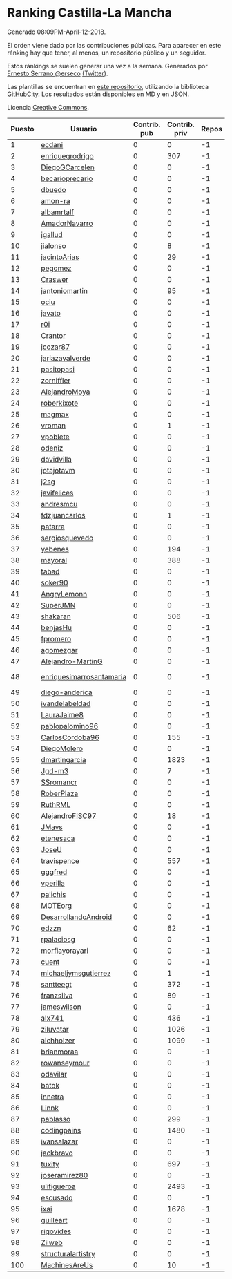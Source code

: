 # Ranking Castilla-La Mancha

Generado 08:09PM-April-12-2018.

El orden viene dado por las contribuciones públicas. Para aparecer en este ránking hay que tener, al menos, un repositorio público y un seguidor.

Estos ránkings se suelen generar una vez a la semana. Generados por [Ernesto Serrano @erseco](https://github.com/erseco/) [(Twitter)](https://twitter.com/erseco).

Las plantillas se encuentran en [este repositorio](https://github.com/iblancasa/GH-Spanish-Ranking), utilizando la biblioteca [GitHubCity](https://github.com/iblancasa/GitHubCity). Los resultados están disponibles en MD y en JSON.

Licencia [Creative Commons](https://creativecommons.org/licenses/by/4.0/).

| Puesto   |  Usuario  | Contrib. pub | Contrib. priv |Repos| Followers | Desde |  Avatar  |
|----------|-----------|--------------|---------------|-----|-----------|-------|----------|
|1|[ecdani](https://github.com/ecdani)|0|0|-1|-1||![ecdani]()|
|2|[enriquegrodrigo](https://github.com/enriquegrodrigo)|0|307|-1|-1||![enriquegrodrigo]()|
|3|[DiegoGCarcelen](https://github.com/DiegoGCarcelen)|0|0|-1|-1||![DiegoGCarcelen]()|
|4|[becarioprecario](https://github.com/becarioprecario)|0|0|-1|-1||![becarioprecario]()|
|5|[dbuedo](https://github.com/dbuedo)|0|0|-1|-1||![dbuedo]()|
|6|[amon-ra](https://github.com/amon-ra)|0|0|-1|-1||![amon-ra]()|
|7|[albamrtalf](https://github.com/albamrtalf)|0|0|-1|-1||![albamrtalf]()|
|8|[AmadorNavarro](https://github.com/AmadorNavarro)|0|0|-1|-1||![AmadorNavarro]()|
|9|[jgallud](https://github.com/jgallud)|0|0|-1|-1||![jgallud]()|
|10|[jialonso](https://github.com/jialonso)|0|8|-1|-1||![jialonso]()|
|11|[jacintoArias](https://github.com/jacintoArias)|0|29|-1|-1||![jacintoArias]()|
|12|[pegomez](https://github.com/pegomez)|0|0|-1|-1||![pegomez]()|
|13|[Craswer](https://github.com/Craswer)|0|0|-1|-1||![Craswer]()|
|14|[jantoniomartin](https://github.com/jantoniomartin)|0|95|-1|-1||![jantoniomartin]()|
|15|[ociu](https://github.com/ociu)|0|0|-1|-1||![ociu]()|
|16|[javato](https://github.com/javato)|0|0|-1|-1||![javato]()|
|17|[r0i](https://github.com/r0i)|0|0|-1|-1||![r0i]()|
|18|[Crantor](https://github.com/Crantor)|0|0|-1|-1||![Crantor]()|
|19|[jcozar87](https://github.com/jcozar87)|0|0|-1|-1||![jcozar87]()|
|20|[jariazavalverde](https://github.com/jariazavalverde)|0|0|-1|-1||![jariazavalverde]()|
|21|[pasitopasi](https://github.com/pasitopasi)|0|0|-1|-1||![pasitopasi]()|
|22|[zorniffler](https://github.com/zorniffler)|0|0|-1|-1||![zorniffler]()|
|23|[AlejandroMoya](https://github.com/AlejandroMoya)|0|0|-1|-1||![AlejandroMoya]()|
|24|[roberkixote](https://github.com/roberkixote)|0|0|-1|-1||![roberkixote]()|
|25|[magmax](https://github.com/magmax)|0|0|-1|-1||![magmax]()|
|26|[vroman](https://github.com/vroman)|0|1|-1|-1||![vroman]()|
|27|[vpoblete](https://github.com/vpoblete)|0|0|-1|-1||![vpoblete]()|
|28|[odeniz](https://github.com/odeniz)|0|0|-1|-1||![odeniz]()|
|29|[davidvilla](https://github.com/davidvilla)|0|0|-1|-1||![davidvilla]()|
|30|[jotajotavm](https://github.com/jotajotavm)|0|0|-1|-1||![jotajotavm]()|
|31|[j2sg](https://github.com/j2sg)|0|0|-1|-1||![j2sg]()|
|32|[javifelices](https://github.com/javifelices)|0|0|-1|-1||![javifelices]()|
|33|[andresmcu](https://github.com/andresmcu)|0|0|-1|-1||![andresmcu]()|
|34|[fdzjuancarlos](https://github.com/fdzjuancarlos)|0|1|-1|-1||![fdzjuancarlos]()|
|35|[patarra](https://github.com/patarra)|0|0|-1|-1||![patarra]()|
|36|[sergiosquevedo](https://github.com/sergiosquevedo)|0|0|-1|-1||![sergiosquevedo]()|
|37|[yebenes](https://github.com/yebenes)|0|194|-1|-1||![yebenes]()|
|38|[mayoral](https://github.com/mayoral)|0|388|-1|-1||![mayoral]()|
|39|[tabad](https://github.com/tabad)|0|0|-1|-1||![tabad]()|
|40|[soker90](https://github.com/soker90)|0|0|-1|-1||![soker90]()|
|41|[AngryLemonn](https://github.com/AngryLemonn)|0|0|-1|-1||![AngryLemonn]()|
|42|[SuperJMN](https://github.com/SuperJMN)|0|0|-1|-1||![SuperJMN]()|
|43|[shakaran](https://github.com/shakaran)|0|506|-1|-1||![shakaran]()|
|44|[benjasHu](https://github.com/benjasHu)|0|0|-1|-1||![benjasHu]()|
|45|[fpromero](https://github.com/fpromero)|0|0|-1|-1||![fpromero]()|
|46|[agomezgar](https://github.com/agomezgar)|0|0|-1|-1||![agomezgar]()|
|47|[Alejandro-MartinG](https://github.com/Alejandro-MartinG)|0|0|-1|-1||![Alejandro-MartinG]()|
|48|[enriquesimarrosantamaria](https://github.com/enriquesimarrosantamaria)|0|0|-1|-1||![enriquesimarrosantamaria]()|
|49|[diego-anderica](https://github.com/diego-anderica)|0|0|-1|-1||![diego-anderica]()|
|50|[ivandelabeldad](https://github.com/ivandelabeldad)|0|0|-1|-1||![ivandelabeldad]()|
|51|[LauraJaime8](https://github.com/LauraJaime8)|0|0|-1|-1||![LauraJaime8]()|
|52|[pablopalomino96](https://github.com/pablopalomino96)|0|0|-1|-1||![pablopalomino96]()|
|53|[CarlosCordoba96](https://github.com/CarlosCordoba96)|0|155|-1|-1||![CarlosCordoba96]()|
|54|[DiegoMolero](https://github.com/DiegoMolero)|0|0|-1|-1||![DiegoMolero]()|
|55|[dmartingarcia](https://github.com/dmartingarcia)|0|1823|-1|-1||![dmartingarcia]()|
|56|[Jgd-m3](https://github.com/Jgd-m3)|0|7|-1|-1||![Jgd-m3]()|
|57|[SSromancr](https://github.com/SSromancr)|0|0|-1|-1||![SSromancr]()|
|58|[RoberPlaza](https://github.com/RoberPlaza)|0|0|-1|-1||![RoberPlaza]()|
|59|[RuthRML](https://github.com/RuthRML)|0|0|-1|-1||![RuthRML]()|
|60|[AlejandroFISC97](https://github.com/AlejandroFISC97)|0|18|-1|-1||![AlejandroFISC97]()|
|61|[JMavs](https://github.com/JMavs)|0|0|-1|-1||![JMavs]()|
|62|[etenesaca](https://github.com/etenesaca)|0|0|-1|-1||![etenesaca]()|
|63|[JoseU](https://github.com/JoseU)|0|0|-1|-1||![JoseU]()|
|64|[travispence](https://github.com/travispence)|0|557|-1|-1||![travispence]()|
|65|[gggfred](https://github.com/gggfred)|0|0|-1|-1||![gggfred]()|
|66|[vperilla](https://github.com/vperilla)|0|0|-1|-1||![vperilla]()|
|67|[palichis](https://github.com/palichis)|0|0|-1|-1||![palichis]()|
|68|[MOTEorg](https://github.com/MOTEorg)|0|0|-1|-1||![MOTEorg]()|
|69|[DesarrollandoAndroid](https://github.com/DesarrollandoAndroid)|0|0|-1|-1||![DesarrollandoAndroid]()|
|70|[edzzn](https://github.com/edzzn)|0|62|-1|-1||![edzzn]()|
|71|[rpalaciosg](https://github.com/rpalaciosg)|0|0|-1|-1||![rpalaciosg]()|
|72|[morfiayorayari](https://github.com/morfiayorayari)|0|0|-1|-1||![morfiayorayari]()|
|73|[cuent](https://github.com/cuent)|0|0|-1|-1||![cuent]()|
|74|[michaeljymsgutierrez](https://github.com/michaeljymsgutierrez)|0|1|-1|-1||![michaeljymsgutierrez]()|
|75|[santteegt](https://github.com/santteegt)|0|372|-1|-1||![santteegt]()|
|76|[franzsilva](https://github.com/franzsilva)|0|89|-1|-1||![franzsilva]()|
|77|[jameswilson](https://github.com/jameswilson)|0|0|-1|-1||![jameswilson]()|
|78|[alx741](https://github.com/alx741)|0|436|-1|-1||![alx741]()|
|79|[ziluvatar](https://github.com/ziluvatar)|0|1026|-1|-1||![ziluvatar]()|
|80|[aichholzer](https://github.com/aichholzer)|0|1099|-1|-1||![aichholzer]()|
|81|[brianmoraa](https://github.com/brianmoraa)|0|0|-1|-1||![brianmoraa]()|
|82|[rowanseymour](https://github.com/rowanseymour)|0|0|-1|-1||![rowanseymour]()|
|83|[odavilar](https://github.com/odavilar)|0|0|-1|-1||![odavilar]()|
|84|[batok](https://github.com/batok)|0|0|-1|-1||![batok]()|
|85|[innetra](https://github.com/innetra)|0|0|-1|-1||![innetra]()|
|86|[Linnk](https://github.com/Linnk)|0|0|-1|-1||![Linnk]()|
|87|[pablasso](https://github.com/pablasso)|0|299|-1|-1||![pablasso]()|
|88|[codingpains](https://github.com/codingpains)|0|1480|-1|-1||![codingpains]()|
|89|[ivansalazar](https://github.com/ivansalazar)|0|0|-1|-1||![ivansalazar]()|
|90|[jackbravo](https://github.com/jackbravo)|0|0|-1|-1||![jackbravo]()|
|91|[tuxity](https://github.com/tuxity)|0|697|-1|-1||![tuxity]()|
|92|[joseramirez80](https://github.com/joseramirez80)|0|0|-1|-1||![joseramirez80]()|
|93|[ulifigueroa](https://github.com/ulifigueroa)|0|2493|-1|-1||![ulifigueroa]()|
|94|[escusado](https://github.com/escusado)|0|0|-1|-1||![escusado]()|
|95|[ixai](https://github.com/ixai)|0|1678|-1|-1||![ixai]()|
|96|[guilleart](https://github.com/guilleart)|0|0|-1|-1||![guilleart]()|
|97|[rigovides](https://github.com/rigovides)|0|0|-1|-1||![rigovides]()|
|98|[Ziiweb](https://github.com/Ziiweb)|0|0|-1|-1||![Ziiweb]()|
|99|[structuralartistry](https://github.com/structuralartistry)|0|0|-1|-1||![structuralartistry]()|
|100|[MachinesAreUs](https://github.com/MachinesAreUs)|0|10|-1|-1||![MachinesAreUs]()|
